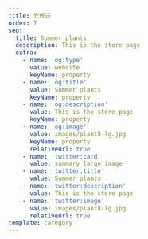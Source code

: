 ```yaml
---
title: 光传送
order: 7
seo:
  title: Summer plants
  description: This is the store page
  extra:
    - name: 'og:type'
      value: website
      keyName: property
    - name: 'og:title'
      value: Summer plants
      keyName: property
    - name: 'og:description'
      value: This is the store page
      keyName: property
    - name: 'og:image'
      value: images/plant8-lg.jpg
      keyName: property
      relativeUrl: true
    - name: 'twitter:card'
      value: summary_large_image
    - name: 'twitter:title'
      value: Summer plants
    - name: 'twitter:description'
      value: This is the store page
    - name: 'twitter:image'
      value: images/plant8-lg.jpg
      relativeUrl: true
template: category
---
```

